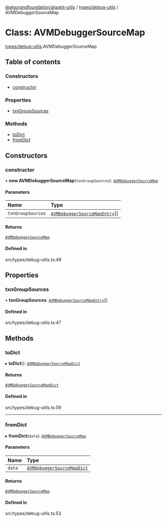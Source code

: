 [@algorandfoundation/algokit-utils](../README.md) / [types/debug-utils](../modules/types_debug_utils.md) / AVMDebuggerSourceMap

# Class: AVMDebuggerSourceMap

[types/debug-utils](../modules/types_debug_utils.md).AVMDebuggerSourceMap

## Table of contents

### Constructors

- [constructor](types_debug_utils.AVMDebuggerSourceMap.md#constructor)

### Properties

- [txnGroupSources](types_debug_utils.AVMDebuggerSourceMap.md#txngroupsources)

### Methods

- [toDict](types_debug_utils.AVMDebuggerSourceMap.md#todict)
- [fromDict](types_debug_utils.AVMDebuggerSourceMap.md#fromdict)

## Constructors

### constructor

• **new AVMDebuggerSourceMap**(`txnGroupSources`): [`AVMDebuggerSourceMap`](types_debug_utils.AVMDebuggerSourceMap.md)

#### Parameters

| Name | Type |
| :------ | :------ |
| `txnGroupSources` | [`AVMDebuggerSourceMapEntry`](types_debug_utils.AVMDebuggerSourceMapEntry.md)[] |

#### Returns

[`AVMDebuggerSourceMap`](types_debug_utils.AVMDebuggerSourceMap.md)

#### Defined in

src/types/debug-utils.ts:49

## Properties

### txnGroupSources

• **txnGroupSources**: [`AVMDebuggerSourceMapEntry`](types_debug_utils.AVMDebuggerSourceMapEntry.md)[]

#### Defined in

src/types/debug-utils.ts:47

## Methods

### toDict

▸ **toDict**(): [`AVMDebuggerSourceMapDict`](../interfaces/types_debug_utils.AVMDebuggerSourceMapDict.md)

#### Returns

[`AVMDebuggerSourceMapDict`](../interfaces/types_debug_utils.AVMDebuggerSourceMapDict.md)

#### Defined in

src/types/debug-utils.ts:59

___

### fromDict

▸ **fromDict**(`data`): [`AVMDebuggerSourceMap`](types_debug_utils.AVMDebuggerSourceMap.md)

#### Parameters

| Name | Type |
| :------ | :------ |
| `data` | [`AVMDebuggerSourceMapDict`](../interfaces/types_debug_utils.AVMDebuggerSourceMapDict.md) |

#### Returns

[`AVMDebuggerSourceMap`](types_debug_utils.AVMDebuggerSourceMap.md)

#### Defined in

src/types/debug-utils.ts:53
